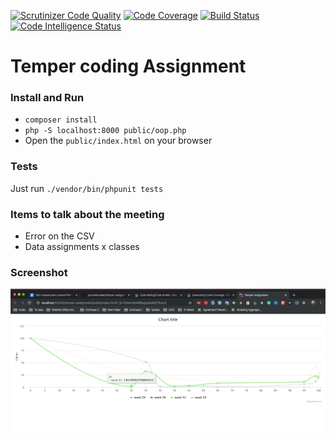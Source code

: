 [![Scrutinizer Code Quality](https://scrutinizer-ci.com/g/yourwebmaker/temper-assignment/badges/quality-score.png?b=master)](https://scrutinizer-ci.com/g/yourwebmaker/temper-assignment/?branch=master)
[![Code Coverage](https://scrutinizer-ci.com/g/yourwebmaker/temper-assignment/badges/coverage.png?b=master)](https://scrutinizer-ci.com/g/yourwebmaker/temper-assignment/?branch=master)
[![Build Status](https://scrutinizer-ci.com/g/yourwebmaker/temper-assignment/badges/build.png?b=master)](https://scrutinizer-ci.com/g/yourwebmaker/temper-assignment/build-status/master)
[![Code Intelligence Status](https://scrutinizer-ci.com/g/yourwebmaker/temper-assignment/badges/code-intelligence.svg?b=master)](https://scrutinizer-ci.com/code-intelligence)

# Temper coding Assignment

### Install and Run
- `composer install`
- `php -S localhost:8000 public/oop.php`
- Open the `public/index.html` on your browser

### Tests
Just run `./vendor/bin/phpunit tests`

### Items to talk about the meeting
- Error on the CSV
- Data assignments x classes

### Screenshot
<img src="docs/screenshot.png" alt="Screenshot"/>